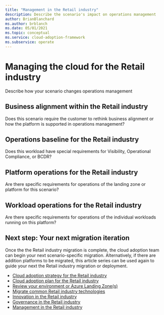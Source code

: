 ```yaml
---
title: "Management in the Retail industry"
description: Describe the scenario's impact on operations management
author: BrianBlanchard
ms.author: brblanch
ms.date: 05/01/2021
ms.topic: conceptual
ms.service: cloud-adoption-framework
ms.subservice: operate
---
```


# Managing the cloud for the Retail industry

Describe how your scenario changes operations management

## Business alignment within the Retail industry

Does this scenario require the customer to rethink business alignment or how the platform is supported in operations management?

## Operations baseline for the Retail industry

Does this workload have special requirements for Visibility, Operational Compliance, or BCDR?

## Platform operations for the Retail industry

Are there specific requirements for operations of the landing zone or platform for this scenario?

## Workload operations for the Retail industry

Are there specific requirements for operations of the individual workloads running on this platform?

## Next step: Your next migration iteration

Once the the Retail industry migration is complete, the cloud adoption team can begin your next scenario-specific migration. Alternatively, if there are addition platforms to be migrated, this article series can be used again to guide your next the Retail industry migration or deployment.

- [Cloud adoption strategy for the Retail industry](./strategy.md)
- [Cloud adoption plan for the Retail industry](./plan.md)
- [Review your environment or Azure Landing Zone(s)](./ready.md)
- [Migrate common Retail industry technologies](./migrate.md)
- [Innovation in the Retail industry](./innovate.md)
- [Governance in the Retail industry](./govern.md)
- [Management in the Retail industry](./manage.md)
